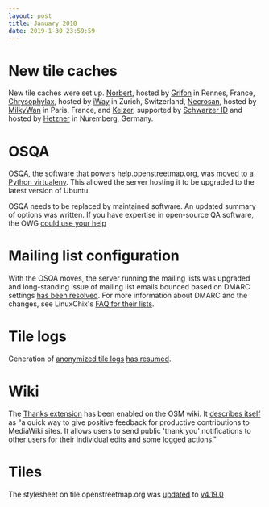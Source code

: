 ```yaml
---
layout: post
title: January 2018
date: 2019-1-30 23:59:59
---
```


# New tile caches

New tile caches were set up. [Norbert](https://hardware.openstreetmap.org/servers/norbert.openstreetmap.org/), hosted by [Grifon](https://grifon.fr/) in Rennes, France, [Chrysophylax](https://hardware.openstreetmap.org/servers/chrysophylax.openstreetmap.org/), hosted by [iWay](https://www.iway.ch/) in Zurich, Switzerland, [Necrosan](https://hardware.openstreetmap.org/servers/necrosan.openstreetmap.org/), hosted by [MilkyWan](https://milkywan.fr/) in Paris, France, and [Keizer](https://hardware.openstreetmap.org/servers/keizer.openstreetmap.org/), supported by [Schwarzer ID](https://schwarzer.it/) and hosted by [Hetzner](https://www.hetzner.de/) in Nuremberg, Germany.

# OSQA

OSQA, the software that powers help.openstreetmap.org, was [moved to a Python virtualenv](https://github.com/openstreetmap/chef/commit/24ff6e33b025aedeea2db4655bec734089731b8e). This allowed the server hosting it to be upgraded to the latest version of Ubuntu.

OSQA needs to be replaced by maintained software. An updated summary of options was written. If you have expertise in open-source QA software, the OWG [could use your help](https://github.com/openstreetmap/operations/issues/149#issuecomment-454211301)

# Mailing list configuration

With the OSQA moves, the server running the mailing lists was upgraded and long-standing issue of mailing list emails bounced based on DMARC settings [has been resolved](https://github.com/openstreetmap/operations/issues/262). For more information about DMARC and the changes, see LinuxChix's [FAQ for their lists](https://www.linuxchix.org/content/mailing-list-changes).

# Tile logs

Generation of [anonymized tile logs](https://planet.osm.org/tile_logs/) [has resumed](https://github.com/openstreetmap/operations/issues/261).

# Wiki

The [Thanks extension](https://www.mediawiki.org/wiki/Extension:Thanks) has been enabled on the OSM wiki. It [describes itself](https://www.mediawiki.org/wiki/Extension:Thanks) as "a quick way to give positive feedback for productive contributions to MediaWiki sites. It allows users to send public 'thank you' notifications to other users for their individual edits and some logged actions."

# Tiles

The stylesheet on tile.openstreetmap.org was [updated](https://github.com/openstreetmap/chef/commit/c2d4bdc09d64ba66f71f1a95eb2d0b3b4a77381a) to [v4.19.0](https://github.com/gravitystorm/openstreetmap-carto/blob/master/CHANGELOG.md#v4190---2019-01-18)
